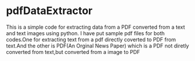 # pdfDataExtractor
This is a simple code for extracting data from a PDF converted from a text and text images using python.
I have put sample pdf files for both codes.One for extracting text from a pdf directly coverted to PDF from text.And the other is PDF(An Orginal News Paper) which is a PDF not diretly converted from text,but converted from a image to PDF

